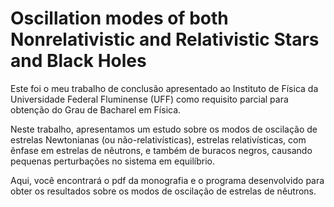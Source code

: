 # Oscillation modes of both Nonrelativistic and Relativistic Stars and Black Holes

Este foi o meu trabalho de conclusão apresentado ao Instituto de Física da Universidade Federal Fluminense (UFF) como requisito parcial para obtenção do Grau de Bacharel em Física. 

Neste trabalho, apresentamos um estudo sobre os modos de oscilação de estrelas Newtonianas (ou não-relativísticas), estrelas relativísticas, com ênfase em estrelas de nêutrons, e também de buracos negros, causando pequenas perturbações no sistema em equilíbrio.

Aqui, você encontrará o pdf da monografia e o programa desenvolvido para obter os resultados sobre os modos de oscilação de estrelas de nêutrons.
